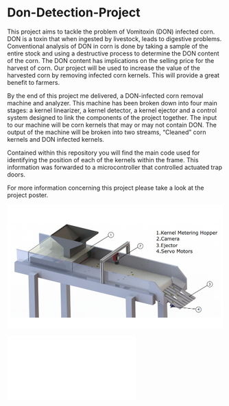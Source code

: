 # Don-Detection-Project

This project aims to tackle the problem of Vomitoxin (DON) infected corn. DON is a toxin that when ingested by livestock, leads to digestive problems. Conventional analysis of DON in corn is done by taking a sample of the entire stock and using a destructive process to determine the DON content of the corn. 
The DON content has implications on the selling price for the harvest of corn. Our project will be used to increase the value of the harvested corn by removing infected corn kernels. This will provide a great benefit to farmers. 

By the end of this project me delivered, a DON-infected corn removal machine and analyzer. This machine has been broken down into four main stages: a kernel linearizer, a kernel detector, a kernel ejector and a control system designed to link the components of the project together. The input to our machine will be corn kernels that may or may not contain DON. The output of the machine will be broken into two streams, “Cleaned” corn kernels and DON infected kernels.  

Contained within this repository you will find the main code used for identifying the position of each of the kernels within the frame. This information was forwarded to a microcontroller that controlled actuated trap doors.

For more information concerning this project please take a look at the project poster.

![Final Product](deliverable.png)

![Project Poster](Project_Poster.pdf?raw=true "Optional Title")
